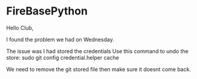 # FireBasePython
Hello Club,

I found the problem we had on Wednesday.

The issue was I had stored the credentials
Use this command to undo the store:
sudo git config credential.helper cache

We need to remove the git stored file then make sure it doesnt come back.